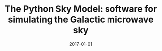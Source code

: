 ---
title: "The Python Sky Model: software for simulating the Galactic microwave sky"
date: 2017-01-01
publishDate: 2019-09-24T18:30:28.987127Z
authors: ["Ben Thorne", "Joanna Dunkley", "David Alonso", "Sigurd Naess"]
publication_types: ["2"]
abstract: ""
featured: false
publication: "*Monthly Notices of the Royal Astronomical Society*"

url_pdf: https://arxiv.org/pdf/1608.02841.pdf

projects: ['internal-project']

image:
  caption: 'Image credit: [Photo by Graham Holtshausen on Unsplash](https://unsplash.com/photos/fUnfEz3VLv4)'
  focal_point: ""
  preview_only: false

---